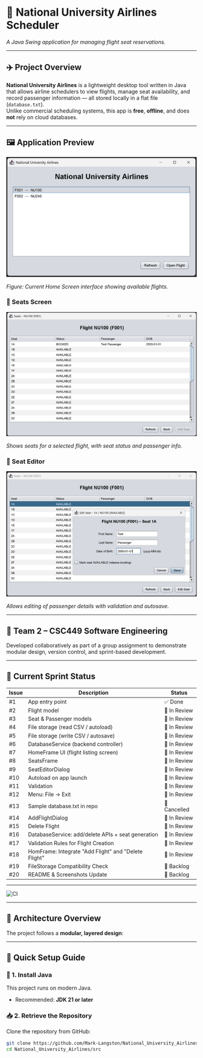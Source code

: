 # 📘 National University Airlines Scheduler
*A Java Swing application for managing flight seat reservations.*

---

## ✈️ Project Overview
**National University Airlines** is a lightweight desktop tool written in Java that allows airline schedulers to view flights, manage seat availability, and record passenger information — all stored locally in a flat file (`database.txt`).  
Unlike commercial scheduling systems, this app is **free**, **offline**, and does **not** rely on cloud databases.

---

## 🖼️ Application Preview

![National University Airlines Home Screen](screenshots/screenshot1.png)

*Figure: Current Home Screen interface showing available flights.*

### 💺 Seats Screen
![Seats Screen Example](screenshots/screenshot2.png)

*Shows seats for a selected flight, with seat status and passenger info.*

### 👤 Seat Editor
![Seat Editor Dialog](screenshots/screenshot3.png)

*Allows editing of passenger details with validation and autosave.*

---

## 👥 Team 2 – CSC449 Software Engineering
Developed collaboratively as part of a group assignment to demonstrate modular design, version control, and sprint-based development.

---

## 🎯 Current Sprint Status
| Issue | Description | Status |
|--------|--------------|---------|
| #1 | App entry point | ✅ Done |
| #2 | Flight model | 👤 In Review |
| #3 | Seat & Passenger models | 👤 In Review |
| #4 | File storage (read CSV / autoload) | 👤 In Review |
| #5 | File storage (write CSV / autosave) | 👤 In Review |
| #6 | DatabaseService (backend controller) | 👤 In Review |
| #7 | HomeFrame UI (flight listing screen) | 👤 In Review |
| #8 | SeatsFrame | 👤 In Review |
| #9 | SeatEditorDialog | 👤 In Review |
| #10 | Autoload on app launch | 👤 In Review |
| #11 | Validation | 👤 In Review |
| #12 | Menu: File -> Exit | 👤 In Review |
| #13 | Sample database.txt in repo | 🚧 Cancelled |
| #14 | AddFlightDialog | 👤 In Review |
| #15 | Delete Flight | 👤 In Review |
| #16 | DatabaseService: add/delete APIs + seat generation | 👤 In Review |
| #17 | Validation Rules for Flight Creation | 👤 In Review |
| #18 | HomFrame: Integrate "Add Flight" and "Delete Flight" | 👤 In Review |
| #19 | FileStorage Compatibility Check | 🚧 Backlog |
| #20 | README & Screenshots Update | 🚧 Backlog |

---

![CI](https://github.com/Mark-Langston/National_University_Airlines/actions/workflows/ci.yml/badge.svg)

---

## 🧩 Architecture Overview
The project follows a **modular, layered design**:

---

## 🚀 Quick Setup Guide

### 🔧 1. Install Java
This project runs on modern Java.

- Recommended: **JDK 21 or later**

### 📥 2. Retrieve the Repository
Clone the repository from GitHub:
```bash
git clone https://github.com/Mark-Langston/National_University_Airlines.git
cd National_University_Airlines/src



